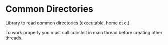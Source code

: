 # Common Directories

Library to read common directories (executable, home et c.).

To work properly you must call cdirsInit in main thread before creating other threads.
 
